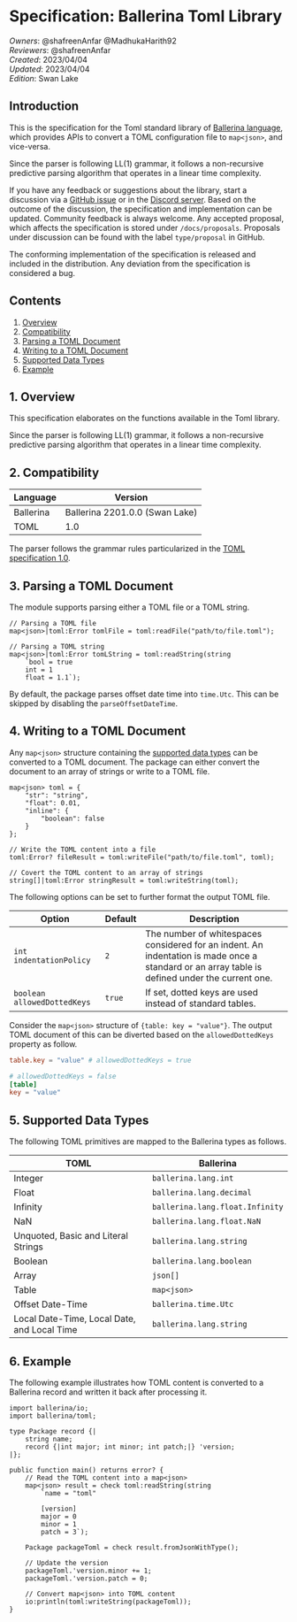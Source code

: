 # Specification: Ballerina Toml Library

_Owners_: @shafreenAnfar @MadhukaHarith92  
_Reviewers_: @shafreenAnfar  
_Created_: 2023/04/04  
_Updated_: 2023/04/04  
_Edition_: Swan Lake

## Introduction
This is the specification for the Toml standard library of [Ballerina language](https://ballerina.io/), which provides APIs to convert a TOML configuration file to `map<json>`, and vice-versa.

Since the parser is following LL(1) grammar, it follows a non-recursive predictive parsing algorithm that operates in a linear time complexity.

If you have any feedback or suggestions about the library, start a discussion via a [GitHub issue](https://github.com/ballerina-platform/ballerina-standard-library/issues) or in the [Discord server](https://discord.gg/ballerinalang). Based on the outcome of the discussion, the specification and implementation can be updated. Community feedback is always welcome. Any accepted proposal, which affects the specification is stored under `/docs/proposals`. Proposals under discussion can be found with the label `type/proposal` in GitHub.

The conforming implementation of the specification is released and included in the distribution. Any deviation from the specification is considered a bug.

## Contents

1. [Overview](#1-overview)
2. [Compatibility](#2-compatibility)
3. [Parsing a TOML Document](#3-parsing-a-toml-document)
4. [Writing to a TOML Document](#4-writing-to-a-toml-document)
5. [Supported Data Types](#5-supported-data-types)
6. [Example](#6-example)

## 1. Overview
This specification elaborates on the functions available in the Toml library.

Since the parser is following LL(1) grammar, it follows a non-recursive predictive parsing algorithm that operates in a linear time complexity.

## 2. Compatibility

| Language  | Version                        |
| --------- | ------------------------------ |
| Ballerina | Ballerina 2201.0.0 (Swan Lake) |
| TOML      | 1.0                            |

The parser follows the grammar rules particularized in the [TOML specification 1.0](https://toml.io/en/v1.0.0).

## 3. Parsing a TOML Document

The module supports parsing either a TOML file or a TOML string.

```ballerina
// Parsing a TOML file
map<json>|toml:Error tomlFile = toml:readFile("path/to/file.toml");

// Parsing a TOML string
map<json>|toml:Error tomLString = toml:readString(string
    `bool = true
    int = 1
    float = 1.1`);
```

By default, the package parses offset date time into `time.Utc`. This can be skipped by disabling the `parseOffsetDateTime`.

## 4. Writing to a TOML Document

Any `map<json>` structure containing the [supported data types](#Supported-Data-Types) can be converted to a TOML document. The package can either convert the document to an array of strings or write to a TOML file.

```ballerina
map<json> toml = {
    "str": "string",
    "float": 0.01,
    "inline": {
        "boolean": false
    }
};

// Write the TOML content into a file
toml:Error? fileResult = toml:writeFile("path/to/file.toml", toml);

// Covert the TOML content to an array of strings
string[]|toml:Error stringResult = toml:writeString(toml);
```



The following options can be set to further format the output TOML file.

| Option                      | Default | Description                                                                                                                                  |
| --------------------------- | ------- | -------------------------------------------------------------------------------------------------------------------------------------------- |
| `int indentationPolicy`     | `2`     | The number of whitespaces considered for an indent. An indentation is made once a standard or an array table is defined under the current one. |
| `boolean allowedDottedKeys` | `true`  | If set, dotted keys are used instead of standard tables.                                                                                     |

Consider the `map<json>` structure of  `{table: key = "value"}`. The output TOML document of this can be diverted based on the `allowedDottedKeys` property as follow.

```toml
table.key = "value" # allowedDottedKeys = true

# allowedDottedKeys = false
[table]
key = "value"
```

## 5. Supported Data Types

The following TOML primitives are mapped to the Ballerina types as follows.

| TOML                                        | Ballerina                       |
| ------------------------------------------- | ------------------------------- |
| Integer                                     | `ballerina.lang.int`            |
| Float                                       | `ballerina.lang.decimal`        |
| Infinity                                    | `ballerina.lang.float.Infinity` |
| NaN                                         | `ballerina.lang.float.NaN`      |
| Unquoted, Basic and Literal Strings         | `ballerina.lang.string`         |
| Boolean                                     | `ballerina.lang.boolean`        |
| Array                                       | `json[]`                        |
| Table                                       | `map<json>`                     |
| Offset Date-Time                            | `ballerina.time.Utc`            |
| Local Date-Time, Local Date, and Local Time | `ballerina.lang.string`         |

## 6. Example

The following example illustrates how TOML content is converted to a Ballerina record and written it back after processing it.

```ballerina
import ballerina/io;
import ballerina/toml;

type Package record {|
    string name;
    record {|int major; int minor; int patch;|} 'version;
|};

public function main() returns error? {
    // Read the TOML content into a map<json>
    map<json> result = check toml:readString(string
        `name = "toml"

        [version]
        major = 0
        minor = 1
        patch = 3`);

    Package packageToml = check result.fromJsonWithType();

    // Update the version 
    packageToml.'version.minor += 1;
    packageToml.'version.patch = 0;

    // Convert map<json> into TOML content
    io:println(toml:writeString(packageToml));
}
```
